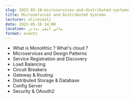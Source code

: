 ```yaml
---
slug: 2022-05-16-microservices-and-distributed-systems
title: Microservices and Distributed Systems
lecturer: alirezaalj
date: 2022-05-16 14:00
location: سالن آمفی تئاتر
format: events
---
```


- What is Monolithic ? What's cloud ?
- Microservices and Design Patterns
- Service Registration and Discovery
- Load Balancing
- Circuit Breakers
- Gateway & Routing
- Distributed Storage & Database
- Config Server
- Security & OAouth2
